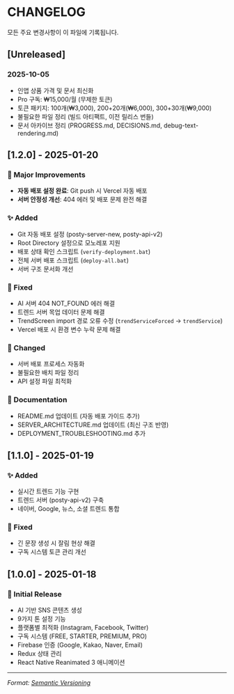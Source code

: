 # CHANGELOG

모든 주요 변경사항이 이 파일에 기록됩니다.

## [Unreleased]

### 2025-10-05
- 인앱 상품 가격 및 문서 최신화
- Pro 구독: ₩15,000/월 (무제한 토큰)
- 토큰 패키지: 100개(₩3,000), 200+20개(₩6,000), 300+30개(₩9,000)
- 불필요한 파일 정리 (빌드 아티팩트, 이전 릴리스 번들)
- 문서 아카이브 정리 (PROGRESS.md, DECISIONS.md, debug-text-rendering.md)

## [1.2.0] - 2025-01-20

### 🎉 Major Improvements

- **자동 배포 설정 완료**: Git push 시 Vercel 자동 배포
- **서버 안정성 개선**: 404 에러 및 배포 문제 완전 해결

### ✨ Added

- Git 자동 배포 설정 (posty-server-new, posty-api-v2)
- Root Directory 설정으로 모노레포 지원
- 배포 상태 확인 스크립트 (`verify-deployment.bat`)
- 전체 서버 배포 스크립트 (`deploy-all.bat`)
- 서버 구조 문서화 개선

### 🐛 Fixed

- AI 서버 404 NOT_FOUND 에러 해결
- 트렌드 서버 목업 데이터 문제 해결
- TrendScreen import 경로 오류 수정 (`trendServiceForced` → `trendService`)
- Vercel 배포 시 환경 변수 누락 문제 해결

### 🔧 Changed

- 서버 배포 프로세스 자동화
- 불필요한 배치 파일 정리
- API 설정 파일 최적화

### 📝 Documentation

- README.md 업데이트 (자동 배포 가이드 추가)
- SERVER_ARCHITECTURE.md 업데이트 (최신 구조 반영)
- DEPLOYMENT_TROUBLESHOOTING.md 추가

## [1.1.0] - 2025-01-19

### ✨ Added

- 실시간 트렌드 기능 구현
- 트렌드 서버 (posty-api-v2) 구축
- 네이버, Google, 뉴스, 소셜 트렌드 통합

### 🐛 Fixed

- 긴 문장 생성 시 잘림 현상 해결
- 구독 시스템 토큰 관리 개선

## [1.0.0] - 2025-01-18

### 🎉 Initial Release

- AI 기반 SNS 콘텐츠 생성
- 9가지 톤 설정 기능
- 플랫폼별 최적화 (Instagram, Facebook, Twitter)
- 구독 시스템 (FREE, STARTER, PREMIUM, PRO)
- Firebase 인증 (Google, Kakao, Naver, Email)
- Redux 상태 관리
- React Native Reanimated 3 애니메이션

---

_Format: [Semantic Versioning](https://semver.org/)_
